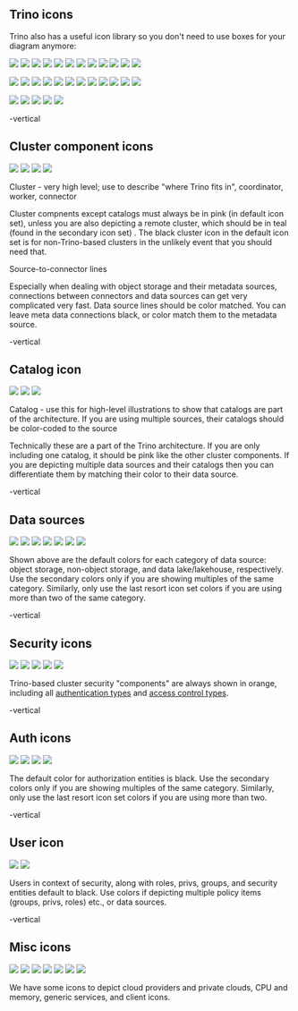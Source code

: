 ## Trino icons

Trino also has a useful icon library so you don't need to use boxes for your diagram anymore:

![](./assets/icons/3-pink/trino-icons-dd00a1_authenticated-non-object.svg)  <!-- .element width="70vw" style="float: none;" title="Authenticated non-object storage" -->
![](./assets/icons/3-pink/trino-icons-dd00a1_authenticated-object-storage.svg)  <!-- .element width="70vw" style="float: none;" title="Authenticated object storage" -->
![](./assets/icons/3-pink/trino-icons-dd00a1_authenticated-session.svg)  <!-- .element width="70vw" style="float: none;" title="Authenticated session" -->
![](./assets/icons/3-pink/trino-icons-dd00a1_authorized-client.svg)  <!-- .element width="70vw" style="float: none;" title="Authorized client" -->
![](./assets/icons/3-pink/trino-icons-dd00a1_browser-chart.svg)  <!-- .element width="70vw" style="float: none;" title="Browser chart" -->
![](./assets/icons/3-pink/trino-icons-dd00a1_catalog.svg)  <!-- .element width="70vw" style="float: none;" title="Catalog" -->
![](./assets/icons/3-pink/trino-icons-dd00a1_cli.svg)  <!-- .element width="70vw" style="float: none;" title="CLI" -->
![](./assets/icons/3-pink/trino-icons-dd00a1_cloud-provider.svg)  <!-- .element width="70vw" style="float: none;" title="Cloud Provider" -->
![](./assets/icons/3-pink/trino-icons-dd00a1_cluster.svg)  <!-- .element width="70vw" style="float: none;" title="Cluster" -->
![](./assets/icons/3-pink/trino-icons-dd00a1_connector.svg)  <!-- .element width="70vw" style="float: none;" title="Connector" -->
![](./assets/icons/3-pink/trino-icons-dd00a1_coordinator.svg)  <!-- .element width="70vw" style="float: none;" title="Coordinator" -->
![](./assets/icons/3-pink/trino-icons-dd00a1_cpu.svg)  <!-- .element width="70vw" style="float: none;" title="CPU" -->

![](./assets/icons/3-pink/trino-icons-dd00a1_data-entity.svg)  <!-- .element width="70vw" style="float: none;" title="Data entity" -->
![](./assets/icons/3-pink/trino-icons-dd00a1_data-lake.svg)  <!-- .element width="70vw" style="float: none;" title="Data lake" -->
![](./assets/icons/3-pink/trino-icons-dd00a1_data-lakehouse.svg)  <!-- .element width="70vw" style="float: none;" title="Data lakehouse" -->
![](./assets/icons/3-pink/trino-icons-dd00a1_data-warehouse.svg)  <!-- .element width="70vw" style="float: none;" title="Data warehouse" -->
![](./assets/icons/3-pink/trino-icons-dd00a1_desktop-chart.svg)  <!-- .element width="70vw" style="float: none;" title="Desktop chart" -->
![](./assets/icons/3-pink/trino-icons-dd00a1_generic-service.svg)  <!-- .element width="70vw" style="float: none;" title="Generic service" -->
![](./assets/icons/3-pink/trino-icons-dd00a1_group.svg)  <!-- .element width="70vw" style="float: none;" title="Group" -->
![](./assets/icons/3-pink/trino-icons-dd00a1_memory.svg)  <!-- .element width="70vw" style="float: none;" title="Memory" -->
![](./assets/icons/3-pink/trino-icons-dd00a1_non-object.svg)  <!-- .element width="70vw" style="float: none;" title="Non-object storage" -->
![](./assets/icons/3-pink/trino-icons-dd00a1_object-storage.svg)  <!-- .element width="70vw" style="float: none;" title="Object storage" -->
![](./assets/icons/3-pink/trino-icons-dd00a1_private-cloud.svg)  <!-- .element width="70vw" style="float: none;" title="Private cloud" -->
![](./assets/icons/3-pink/trino-icons-dd00a1_privilege.svg)  <!-- .element width="70vw" style="float: none;" title="Privilege" -->

![](./assets/icons/3-pink/trino-icons-dd00a1_rbac-provider.svg)  <!-- .element width="70vw" style="float: none;" title="RBAC Provider" -->
![](./assets/icons/3-pink/trino-icons-dd00a1_role.svg)  <!-- .element width="70vw" style="float: none;" title="Role" -->
![](./assets/icons/3-pink/trino-icons-dd00a1_shared-secret.svg)  <!-- .element width="70vw" style="float: none;" title="Shared secret" -->
![](./assets/icons/3-pink/trino-icons-dd00a1_user.svg)  <!-- .element width="70vw" style="float: none;" title="User" -->
![](./assets/icons/3-pink/trino-icons-dd00a1_worker.svg)  <!-- .element width="70vw" style="float: none;" title="Worker" -->

-vertical

## Cluster component icons

![](./assets/icons/3-pink/trino-icons-dd00a1_cluster.svg)  <!-- .element width="70vw" style="float: none;" title="Cluster" -->
![](./assets/icons/3-pink/trino-icons-dd00a1_coordinator.svg)  <!-- .element width="70vw" style="float: none;" title="Coordinator" -->
![](./assets/icons/3-pink/trino-icons-dd00a1_worker.svg)  <!-- .element width="70vw" style="float: none;" title="Worker" -->
![](./assets/icons/3-pink/trino-icons-dd00a1_connector.svg)  <!-- .element width="70vw" style="float: none;" title="Connector" -->

Cluster - very high level; use to describe "where Trino fits in", coordinator, worker, connector

Cluster compnents except catalogs must always be in pink (in default icon set), unless you are also depicting a remote cluster, which should be in teal (found in the secondary icon set) . The black cluster icon in the default icon set is for non-Trino-based clusters in the unlikely event that you should need that.

Source-to-connector lines

Especially when dealing with object storage and their metadata sources, connections between connectors and data sources can get very complicated very fast. Data source lines should be
color matched. You can leave meta data connections black, or color match them to the metadata source. 

-vertical

## Catalog icon

![](./assets/icons/3-pink/trino-icons-dd00a1_catalog.svg)  <!-- .element width="100vw" style="float: none;" title="Catalog" -->
![](./assets/icons/4-orange/trino-icons-f88600_catalog.svg)  <!-- .element width="100vw" style="float: none;" title="Catalog" -->
![](./assets/icons/5-yellow/trino-icons-f8b600_catalog.svg)  <!-- .element width="100vw" style="float: none;" title="Catalog" -->

Catalog - use this for high-level  illustrations to show that catalogs are part of the architecture. If you are using multiple sources, their catalogs should be color-coded to the source

Technically these are a part of the Trino architecture. If you are only including one catalog, it should be pink like the other 
cluster components. If you are depicting multiple data sources and their catalogs then you can differentiate them by matching 
their color to their data source.

-vertical

## Data sources 

![](./assets/icons/1-dark-blue/trino-icons-000033_catalog.svg)  <!-- .element width="70vw" style="float: none;" title="Catalog" -->
![](./assets/icons/1-dark-blue/trino-icons-000033_non-object.svg)  <!-- .element width="60vw" style="float: none;" title="Non-object storage" -->
![](./assets/icons/2-cobalt-blue/trino-icons-001c93_catalog.svg)  <!-- .element width="70vw" style="float: none;" title="Catalog" -->
![](./assets/icons/2-cobalt-blue/trino-icons-001c93_object-storage.svg)  <!-- .element width="70vw" style="float: none;" title="Object storage" -->
![](./assets/icons/2-cobalt-blue/trino-icons-001c93_data-lake.svg)  <!-- .element width="70vw" style="float: none;" title="Data lake" -->
![](./assets/icons/2-cobalt-blue/trino-icons-001c93_data-lakehouse.svg)  <!-- .element width="70vw" style="float: none;" title="Data lakehouse" -->
![](./assets/icons/2-cobalt-blue/trino-icons-001c93_data-warehouse.svg)  <!-- .element width="70vw" style="float: none;" title="Data warehouse" -->

<!-- .element style="background-color: #ffffff88;" -->

Shown above are the default colors for each category of data source: object storage, non-object storage, and data lake/lakehouse, respectively. 
Use the secondary colors only if you are showing multiples of the same category. Similarly, only use the last resort icon set colors if you 
are using more than two of the same category.

-vertical

## Security icons

![](./assets/icons/4-orange/trino-icons-f88600_authenticated-session.svg)  <!-- .element width="70vw" style="float: none;" title="Authenticated session" -->
![](./assets/icons/4-orange/trino-icons-f88600_shared-secret.svg)  <!-- .element width="70vw" style="float: none;" title="Shared secret" -->
![](./assets/icons/4-orange/trino-icons-f88600_rbac-provider.svg)  <!-- .element width="70vw" style="float: none;" title="RBAC provider" -->
![](./assets/icons/4-orange/trino-icons-f88600_authenticated-non-object.svg)  <!-- .element width="70vw" style="float: none;" title="Authenticated non-object storage" -->
![](./assets/icons/4-orange/trino-icons-f88600_authenticated-object-storage.svg)  <!-- .element width="70vw" style="float: none;" title="Authenticated object storage" -->

Trino-based cluster security "components" are always shown in orange, including all 
[authentication types](https://trino.io/docs/current/security/authentication-types.html) and 
[access control types](https://trino.io/docs/current/security.html#access-control).

-vertical

## Auth icons

![](./assets/icons/0-black/trino-icons-212121_user.svg)  <!-- .element width="70vw" style="float: none;" title="User" -->
![](./assets/icons/0-black/trino-icons-212121_authorized-client.svg)  <!-- .element width="70vw" style="float: none;" title="Authorized client" -->
![](./assets/icons/0-black/trino-icons-212121_role.svg)  <!-- .element width="70vw" style="float: none;" title="Role" -->
![](./assets/icons/0-black/trino-icons-212121_privilege.svg)  <!-- .element width="70vw" style="float: none;" title="Privilege" -->

<!-- .element style="background-color: #ffffff88;" -->

The default color for authorization entities is black. Use the secondary colors only if you are showing multiples of the same category. Similarly, only use the last resort icon set colors if you are using more than two.

-vertical

## User icon

![](./assets/icons/0-black/trino-icons-212121_user.svg)  <!-- .element width="200vw" title="User" -->
![](./assets/icons/3-pink/trino-icons-dd00a1_user.svg)  <!-- .element width="200vw" title="User" -->

<!-- .element style="background-color: #ffffff88;" -->

Users in context of security, along with roles, privs, groups, and security entities default to black. Use colors if depicting 
multiple policy items (groups, privs, roles) etc., or data sources.

-vertical

## Misc icons

![](./assets/icons/3-pink/trino-icons-dd00a1_cloud-provider.svg)  <!-- .element width="70vw" style="float: none;" title="Cloud Provider"  -->
![](./assets/icons/3-pink/trino-icons-dd00a1_private-cloud.svg)  <!-- .element width="70vw" style="float: none;" title="Private cloud"  -->
![](./assets/icons/3-pink/trino-icons-dd00a1_cpu.svg)  <!-- .element width="70vw" style="float: none;" title="CPU"  -->
![](./assets/icons/3-pink/trino-icons-dd00a1_memory.svg)  <!-- .element width="70vw" style="float: none;" title="Memory"  -->
![](./assets/icons/3-pink/trino-icons-dd00a1_generic-service.svg)  <!-- .element width="70vw" style="float: none;" title="Generic service"  -->
![](./assets/icons/3-pink/trino-icons-dd00a1_desktop-chart.svg)  <!-- .element width="70vw" style="float: none;" title="Desktop chart"  -->
![](./assets/icons/3-pink/trino-icons-dd00a1_cli.svg)  <!-- .element width="70vw" style="float: none;" title="CLI"  -->

We have some icons to depict cloud providers and private clouds, CPU and memory, generic services, and client icons.
